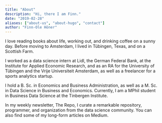 ```yaml
---
title: "About"
description: "Hi, there I am Finn."
date: "2019-02-28"
aliases: ["about-us", "about-hugo", "contact"]
author: "Finn-Ole Höner"
---
```

I love reading books about life, working out, and drinking coffee on a sunny day. Before moving to Amsterdam, I lived in Tübingen, Texas, and on a Scottish Farm.

I worked as a data science intern at Lidl, the German Federal Bank, at the Institute for Applied Economic Research, and as an RA for the University of Tübingen and the Vrije Universiteit Amsterdam, as well as a freelancer for a sports analytics startup.

I hold a B. Sc. in Economics and Business Administration, as well as a M. Sc. in Data Science in Business and Economics. Currently, I am a MPhil student in Business Data Science at the Tinbergen Institute.

In my weekly newsletter, The Repo, I curate a remarkable repository, programmer, and organization from the data science community. You can also find some of my long-form articles on Medium.